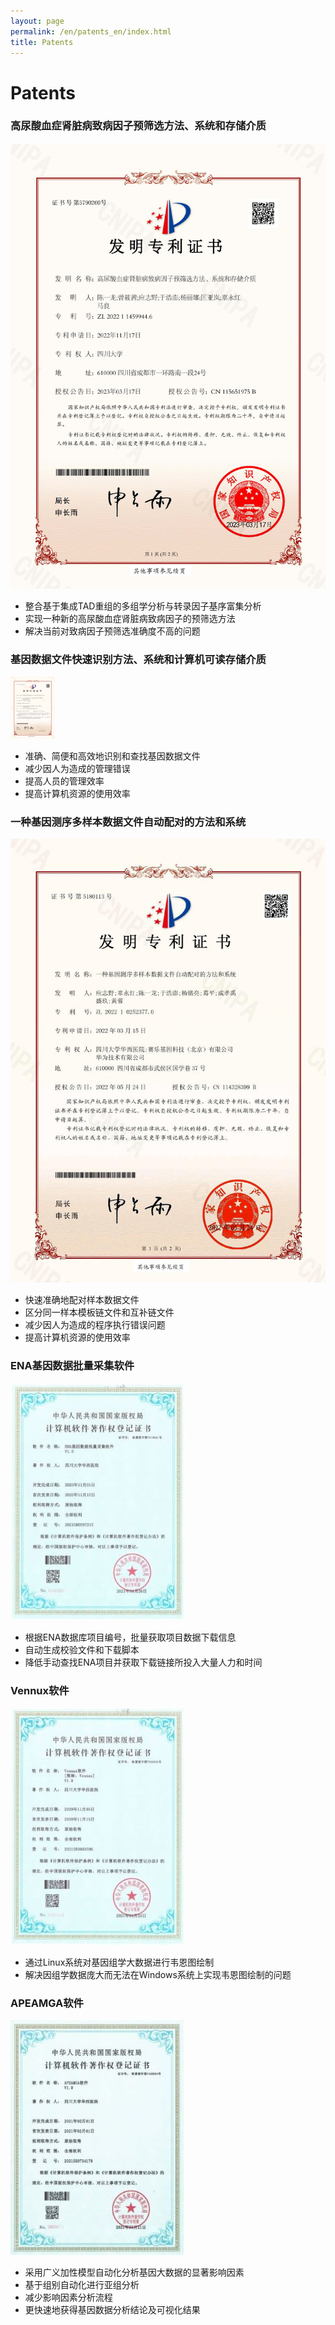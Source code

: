 ```yaml
---
layout: page
permalink: /en/patents_en/index.html
title: Patents
---
```


# Patents

### 高尿酸血症肾脏病致病因子预筛选方法、系统和存储介质

![专利：高尿酸血症肾脏病致病因子预筛选方法、系统和存储介质](/images/陈-高尿酸血症肾脏病致病因子预筛选方法、系统和存储介质.jpg)

- 整合基于集成TAD重组的多组学分析与转录因子基序富集分析<br>
- 实现一种新的高尿酸血症肾脏病致病因子的预筛选方法<br>
- 解决当前对致病因子预筛选准确度不高的问题

### 基因数据文件快速识别方法、系统和计算机可读存储介质

<img src="/images/陈-基因数据文件快速识别方法、系统和计算机可读存储介质.jpg" alt="专利：基因数据文件快速识别方法、系统和计算机可读存储介质" height="100">

- 准确、简便和高效地识别和查找基因数据文件
- 减少因人为造成的管理错误
- 提高人员的管理效率
- 提高计算机资源的使用效率

### 一种基因测序多样本数据文件自动配对的方法和系统

![专利：一种基因测序多样本数据文件自动配对的方法和系统](/images/应-一种基因测序多样本数据文件自动配对的方法和系统.jpg)

- 快速准确地配对样本数据文件
- 区分同一样本模板链文件和互补链文件
- 减少因人为造成的程序执行错误问题
- 提高计算机资源的使用效率<br>

### ENA基因数据批量采集软件

![软著：ENA基因数据批量采集软件  V1.0](/images/软著-ENA基因数据批量采集软件.jpg)

- 根据ENA数据库项目编号，批量获取项目数据下载信息
- 自动生成校验文件和下载脚本
- 降低手动查找ENA项目并获取下载链接所投入大量人力和时间

### Vennux软件

![软著：Vennux软件  V1.0](/images/软著-vennux.jpg)

- 通过Linux系统对基因组学大数据进行韦恩图绘制
- 解决因组学数据庞大而无法在Windows系统上实现韦恩图绘制的问题

### APEAMGA软件

![软著：APEAMGA软件  V1.0](/images/软著-APEAMGA软件.jpg)

- 采用广义加性模型自动化分析基因大数据的显著影响因素
- 基于组别自动化进行亚组分析
- 减少影响因素分析流程
- 更快速地获得基因数据分析结论及可视化结果

<br>

<!-- Calendly inline widget begin -->

<script type="text/javascript" src="https://assets.calendly.com/assets/external/widget.js" async></script>
<!-- Calendly inline widget end -->
